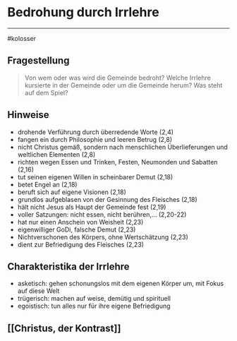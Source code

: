# Bedrohung durch Irrlehre
---
#kolosser 

## Fragestellung

> Von wem oder was wird die Gemeinde bedroht? Welche Irrlehre kursierte in der Gemeinde oder um die Gemeinde herum? Was steht auf dem Spiel?

## Hinweise

- drohende Verführung durch überredende Worte (2,4)
- fangen ein durch Philosophie und leeren Betrug (2,8)
- nicht Christus gemäß, sondern nach menschlichen Überlieferungen und weltlichen Elementen (2,8)
- richten wegen Essen und Trinken, Festen, Neumonden und Sabatten (2,16)
- tut seinen eigenen Willen in scheinbarer Demut (2,18)
- betet Engel an (2,18)
- beruft sich auf eigene Visionen (2,18)
- grundlos aufgeblasen von der Gesinnung des Fleisches (2,18)
- hält nicht Jesus als Haupt der Gemeinde fest (2,19)
- voller Satzungen: nicht essen, nicht berühren,... (2,20-22)
- hat nur einen Anschein von Weisheit (2,23)
- eigenwilliger GoDi, falsche Demut (2,23)
- Nichtverschonen des Körpers, ohne Wertschätzung (2,23)
- dient zur Befriedigung des Fleisches (2,23)

## Charakteristika der Irrlehre

- asketisch: gehen schonungslos mit dem eigenen Körper um, mit Fokus auf diese Welt
- trügerisch: machen auf weise, demütig und spirituell 
- egoistisch: tun alles nur für ihre eigene Befriedigung

## [[Christus, der Kontrast]]